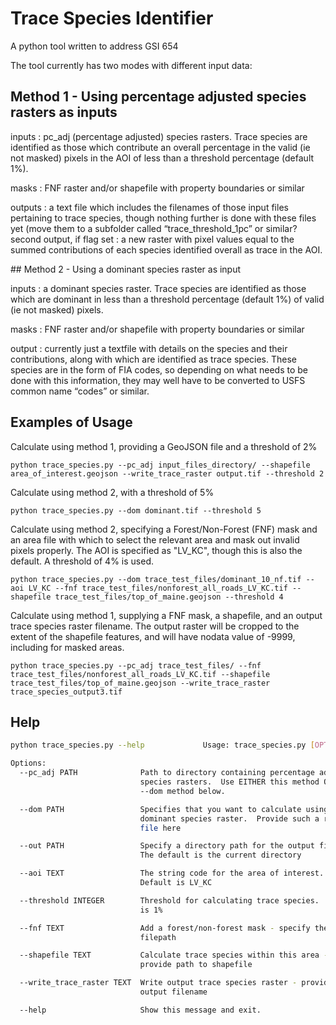 # Trace Species Identifier

A python tool written to address GSI 654

The tool currently has two modes with different input data:

## Method 1 - Using percentage adjusted species rasters as inputs

inputs : pc_adj (percentage adjusted) species rasters.  Trace species are identified as those which contribute an overall percentage in the valid (ie not masked) pixels in the AOI of less than a threshold percentage (default 1%). 

masks : FNF raster and/or shapefile with property boundaries or similar

outputs : a text file which includes the filenames of those input files pertaining to trace species, though nothing further is done with these files yet (move them to a subfolder called “trace_threshold_1pc” or similar? 
second output, if flag set : a new raster with pixel values equal to the summed contributions of each species identified overall as trace in the AOI.  

## Method 2 - Using a dominant species raster as input

inputs : a dominant species raster.  Trace species are identified as those which are dominant in less than a threshold percentage (default 1%) of valid (ie not masked) pixels.

masks : FNF raster and/or shapefile with property boundaries or similar

output : currently just a textfile with details on the species and their contributions, along with which are identified as trace species.  These species are in the form of FIA codes, so depending on what needs to be done with this information, they may well have to be converted to USFS common name “codes” or similar.

## Examples of Usage

Calculate using method 1, providing a GeoJSON file and a threshold of 2%

`python trace_species.py --pc_adj input_files_directory/ --shapefile area_of_interest.geojson --write_trace_raster output.tif --threshold 2`

Calculate using method 2, with a threshold of 5%

`python trace_species.py --dom dominant.tif --threshold 5`

Calculate using method 2, specifying a Forest/Non-Forest (FNF) mask and an area file with which to select the relevant area and mask out invalid pixels properly.  The AOI is specified as "LV_KC", though this is also the default.  A threshold of 4% is used.

`python trace_species.py --dom trace_test_files/dominant_10_nf.tif --aoi LV_KC --fnf trace_test_files/nonforest_all_roads_LV_KC.tif --shapefile trace_test_files/top_of_maine.geojson --threshold 4`

Calculate using method 1, supplying a FNF mask, a shapefile, and an output trace species raster filename.  The output raster will be cropped to the extent of the shapefile features, and will have nodata value of -9999, including for masked areas.  

`python trace_species.py --pc_adj trace_test_files/ --fnf trace_test_files/nonforest_all_roads_LV_KC.tif --shapefile trace_test_files/top_of_maine.geojson --write_trace_raster trace_species_output3.tif`

## Help

```bash
python trace_species.py --help             Usage: trace_species.py [OPTIONS]

Options:
  --pc_adj PATH              Path to directory containing percentage adjusted
                             species rasters.  Use EITHER this method OR the
                             --dom method below.

  --dom PATH                 Specifies that you want to calculate using a
                             dominant species raster.  Provide such a raster
                             file here

  --out PATH                 Specify a directory path for the output files.
                             The default is the current directory

  --aoi TEXT                 The string code for the area of interest.
                             Default is LV_KC

  --threshold INTEGER        Threshold for calculating trace species.  Default
                             is 1%

  --fnf TEXT                 Add a forest/non-forest mask - specify the
                             filepath

  --shapefile TEXT           Calculate trace species within this area -
                             provide path to shapefile

  --write_trace_raster TEXT  Write output trace species raster - provide
                             output filename

  --help                     Show this message and exit.
```
